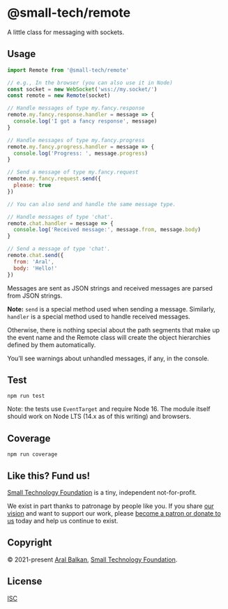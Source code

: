 # @small-tech/remote

A little class for messaging with sockets.

## Usage

```js
import Remote from '@small-tech/remote'

// e.g., In the browser (you can also use it in Node)
const socket = new WebSocket('wss://my.socket/')
const remote = new Remote(socket)

// Handle messages of type my.fancy.response
remote.my.fancy.response.handler = message => {
  console.log('I got a fancy response', message)
}

// Handle messages of type my.fancy.progress
remote.my.fancy.progress.handler = message => {
  console.log('Progress: ', message.progress)
}

// Send a message of type my.fancy.request
remote.my.fancy.request.send({
  please: true
})

// You can also send and handle the same message type.

// Handle messages of type 'chat'.
remote.chat.handler = message => {
  console.log('Received message:', message.from, message.body)
}

// Send a message of type 'chat'.
remote.chat.send({
  from: 'Aral',
  body: 'Hello!'
})
```

Messages are sent as JSON strings and received messages are parsed from JSON strings.

__Note:__ `send` is a special method used when sending a message. Similarly, `handler` is a special method used to handle received messages.

Otherwise, there is nothing special about the path segments that make up the event name and the Remote class will create the object hierarchies defined by them automatically.

You’ll see warnings about unhandled messages, if any, in the console.

## Test

```shell
npm run test
```

Note: the tests use `EventTarget` and require Node 16. The module itself should work on Node LTS (14.x as of this writing) and browsers.

## Coverage

```shell
npm run coverage
```

## Like this? Fund us!

[Small Technology Foundation](https://small-tech.org) is a tiny, independent not-for-profit.

We exist in part thanks to patronage by people like you. If you share [our vision](https://small-tech.org/about/#small-technology) and want to support our work, please [become a patron or donate to us](https://small-tech.org/fund-us) today and help us continue to exist.

## Copyright

&copy; 2021-present [Aral Balkan](https://ar.al), [Small Technology Foundation](https://small-tech.org).

## License

[ISC](./LICENSE)
